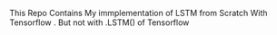 This Repo Contains My immplementation of LSTM from Scratch With Tensorflow . But not with .LSTM() of Tensorflow
